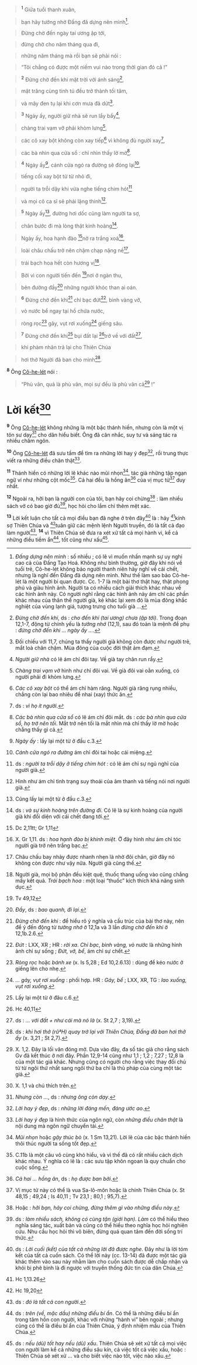 > <sup><b>1</b></sup> Giữa tuổi thanh xuân,
>


> bạn hãy tưởng nhớ Đấng đã dựng nên mình[^1].
>


> Đừng chờ đến ngày tai ương ập tới,
>


> đừng chờ cho năm tháng qua đi,
>


> những năm tháng mà rồi bạn sẽ phải nói :
>


> “Tôi chẳng có được một niềm vui nào trong thời gian đó cả !”
>


> <sup><b>2</b></sup> Đừng chờ đến khi mặt trời với ánh sáng[^2],
>


> mặt trăng cùng tinh tú đều trở thành tối tăm,
>


> và mây đen tụ lại khi cơn mưa đã dứt[^3].
>


> <sup><b>3</b></sup> Ngày ấy, người giữ nhà sẽ run lẩy bẩy[^4],
>


> chàng trai vạm vỡ phải khòm lưng[^5],
>


> các cô xay bột không còn xay tiếp[^6] vì không đủ người xay[^7],
>


> các bà nhìn qua cửa sổ : chỉ nhìn thấy lờ mờ[^8].
>


> <sup><b>4</b></sup> Ngày ấy[^9], cánh cửa ngó ra đường sẽ đóng lại[^10],
>


> tiếng cối xay bột từ từ nhỏ đi,
>


> người ta trỗi dậy khi vừa nghe tiếng chim hót[^11]
>


> và mọi cô ca sĩ sẽ phải lặng thinh[^12].
>


> <sup><b>5</b></sup> Ngày ấy[^13], đường hơi dốc cũng làm người ta sợ,
>


> chân bước đi mà lòng thật kinh hoàng[^14].
>


> Ngày ấy, hoa hạnh đào [^1*]nở ra trắng xoá[^15],
>


> loài châu chấu trở nên chậm chạp nặng nề[^16],
>


> trái bạch hoa hết còn hương vị[^17].
>


> Bởi vì con người tiến đến [^2*]nơi ở ngàn thu,
>


> bên đường đầy[^18] những người khóc than ai oán.
>


> <sup><b>6</b></sup> Đừng chờ đến khi[^19] chỉ bạc đứt[^20], bình vàng vỡ,
>


> vò nước bể ngay tại hồ chứa nước,
>


> ròng rọc[^21] gãy, vụt rơi xuống[^22] giếng sâu.
>


> <sup><b>7</b></sup> Đừng chờ đến khi[^23] bụi đất lại [^3*]trở về với đất[^24],
>


> khi phàm nhân trả lại cho Thiên Chúa
>


> hơi thở Người đã ban cho mình[^25].
>

<sup><b>8</b></sup> Ông [Cô-he-lét]() nói :


> “Phù vân, quả là phù vân, mọi sự đều là phù vân cả[^26] !”
>


# Lời kết[^27]
<sup><b>9</b></sup> Ông [Cô-he-lét]() không những là một bậc thánh hiền, nhưng còn là một vị tôn sư dạy[^28] cho dân hiểu biết. Ông đã cân nhắc, suy tư và sáng tác ra nhiều châm ngôn.

<sup><b>10</b></sup> Ông [Cô-he-lét]() đã sưu tầm để tìm ra những lời hay ý đẹp[^29], rồi trung thực viết ra những điều chân thật[^30].

<sup><b>11</b></sup> Thánh hiền có những lời lẽ khác nào mũi nhọn[^31], tác giả những tập ngạn ngữ ví như những cột mốc[^32]. Cả hai đều là hồng ân[^33] của vị mục tử[^34] duy nhất.

<sup><b>12</b></sup> Ngoài ra, hỡi bạn là người con của tôi, bạn hãy coi chừng[^35] : làm nhiều sách vở có bao giờ đủ[^36], học hỏi cho lắm chỉ thêm mệt xác.

<sup><b>13</b></sup> Lời kết luận cho tất cả mọi điều bạn đã nghe ở trên đây[^37] là : hãy [^4*]kính sợ Thiên Chúa và [^5*]tuân giữ các mệnh lệnh Người truyền, đó là tất cả đạo làm người[^38], <sup><b>14</b></sup> vì Thiên Chúa sẽ đưa ra xét xử tất cả mọi hành vi, kể cả những điều tiềm ẩn[^39], tốt cũng như xấu[^40].

[^1]: *Đấng dựng nên mình* : số nhiều ; có lẽ vì muốn nhấn mạnh sự uy nghi cao cả của Đấng Tạo Hoá. Không như bình thường, giờ đây khi nói về tuổi trẻ, Cô-he-lét không bảo người thanh niên hãy nghĩ về cái chết, nhưng là nghĩ đến Đấng đã dựng nên mình. Như thế làm sao bảo Cô-he-lét là một người bi quan được. Cc. 1-7 là một bài thơ thật hay, thật phong phú và giàu hình ảnh. Người ta có nhiều cách giải thích khác nhau về các hình ảnh này. Có người nghĩ rằng các hình ảnh này ám chỉ các phần khác nhau của thân thể người già, kẻ khác lại xem đó là mùa đông khắc nghiệt của vùng lạnh giá, tượng trưng cho tuổi già ...
[^2]: *Đừng chờ đến khi*, ds : *cho đến khi (tai ương) chưa (ập tới)*. Trong đoạn 12,1-7, động từ chính yếu là *tưởng nhớ* (12,1), sau đó toàn là mệnh đề phụ : *đừng chờ đến khi ... ngày ấy ...*.
[^3]: Đối chiếu với 11,7, chúng ta thấy người già không còn được như người trẻ, mắt loà chân chậm. Mùa đông của cuộc đời thật ảm đạm.
[^4]: *Người giữ nhà* có lẽ ám chỉ đôi tay. Về già tay chân run rẩy.
[^5]: *Chàng trai vạm vỡ* hình như chỉ đôi vai. Về già đôi vai oằn xuống, có người phải đi khòm lưng.
[^6]: *Các cô xay bột* có thể ám chỉ hàm răng. Người già răng rụng nhiều, chẳng còn lại bao nhiêu để nhai (xay) thức ăn.
[^7]: ds : *vì họ ít người*.
[^8]: *Các bà nhìn qua cửa sổ* có lẽ ám chỉ đôi mắt. ds : *các bà nhìn qua cửa sổ, họ trở nên tối*. Mắt trở nên tối là mắt nhìn mà chỉ thấy lờ mờ hoặc chẳng thấy gì cả.
[^9]: *Ngày ấy* : lấy lại một từ ở đầu c.3.
[^10]: *Cánh cửa ngó ra đường* ám chỉ đôi tai hoặc cái miệng.
[^11]: ds : *người ta trỗi dậy ở tiếng chim hót* : có lẽ ám chỉ sự ngủ nghỉ của người già.
[^12]: Hình như ám chỉ tình trạng suy thoái của âm thanh và tiếng nói nơi người già.
[^13]: Cũng lấy lại một từ ở đầu c.3.
[^14]: ds : *và sự kinh hoàng trên đường đi*. Có lẽ là sự kinh hoàng của người già khi đối diện với cái chết đang tới.
[^15]: X. Gr 1,11. ds : *hoa hạnh đào bị khinh miệt*. Ở đây hình như ám chỉ tóc người già trở nên trắng bạc.
[^16]: Châu chấu bay nhảy được nhanh nhẹn là nhờ đôi chân, giờ đây nó không còn được như vậy nữa. Người già cũng thế.
[^17]: Người già, mọi bộ phận đều kiệt quệ, thuốc thang uống vào cũng chẳng mấy kết quả. *Trái bạch hoa* : một loại “thuốc” kích thích khả năng sinh dục.
[^18]: *Đầy*, ds : *bao quanh, đi lại*.
[^19]: *Đừng chờ đến khi* : để hiểu rõ ý nghĩa và cấu trúc của bài thơ này, nên để ý đến động từ *tưởng nhớ* ở 12,1a và 3 lần *đừng chờ đến khi* ở 12,1b.2.6.
[^20]: *Đứt* : LXX, XR ; HR : *rời xa*. *Chỉ bạc*, *bình vàng, vò nước* là những hình ảnh chỉ sự sống ; *Đứt, vỡ, bể*, ám chỉ sự chết.
[^21]: *Ròng rọc* hoặc *bánh xe* (x. Is 5,28 ; Ed 10,2.6.13) : dùng để kéo nước ở giếng lên cho nhẹ.
[^22]: *... gảy, vụt rơi xuống* : phối hợp. HR : *Gảy, bể* ; LXX, XR, TG : *lao xuống, vụt rơi xuống*.
[^23]: Lấy lại một từ ở đâu c.6.
[^24]: ds : *... với đất + như cái mà nó là* (x. St 2,7 ; 3,19).
[^25]: ds : *khi hơi thở (rûªH) quay trở lại với Thiên Chúa, Đấng đã ban hơi thở ấy* (x. 3,21 ; St 2,7).
[^26]: X. 1,2. Đây là lối văn đóng mở. Dựa vào đây, đa số tác giả cho rằng sách Gv đã kết thúc ở nơi đây. Phần 12,9-14 cũng như 1,1 ; 1,2 ; 7,27 ; 12,8 là của một tác giả khác. Nhưng cũng có người cho rằng việc thay đổi chủ từ từ ngôi thứ nhất sang ngôi thứ ba chỉ là thủ pháp của cùng một tác giả.
[^27]: X. 1,1 và chú thích trên.
[^28]: *Nhưng còn ...*, ds : *nhưng ông còn dạy*.
[^29]: *Lời hay ý đẹp*, ds : *những lời đáng mến, đáng ước ao*.
[^30]: *Lời hay ý đẹp* là hình thức của ngôn ngữ, còn *những điều chân thật* là nội dung mà ngôn ngữ chuyển tải.
[^31]: *Mũi nhọn* hoặc *gậy thúc bò* (x. 1 Sm 13,21). Lời lẽ của các bậc thánh hiền thôi thúc người ta sống tốt đẹp.
[^32]: C.11b là một câu vô cùng khó hiểu, và vì thế đã có rất nhiều cách dịch khác nhau. Ý nghĩa có lẽ là : các sưu tập khôn ngoan là quy chuẩn cho cuộc sống.
[^33]: *Cả hai ... hồng ân*, ds : *họ được ban bởi*.
[^34]: Vị mục tử này có thể là vua Sa-lô-môn hoặc là chính Thiên Chúa (x. St 48,15 ; 49,24 ; Is 40,11 ; Tv 23,1 ; 80,1 ; 95,7).
[^35]: Hoặc : *hỡi bạn, hãy coi chừng, đừng thêm gì vào những điều này*.
[^36]: ds : *làm nhiều sách, không có cùng tận (giới hạn)*. *Làm* có thể hiểu theo nghĩa sáng tác, xuất bản và cũng có thể hiểu theo nghĩa học hỏi nghiên cứu. Nhu cầu học hỏi thì vô biên, đừng quá quan tâm đến đời sống trí thức.
[^37]: ds : *Lời cuối (kết) của tất cả những lời đã được nghe*. Đây như là lời tóm kết của tất cả cuốn sách. Có thể lời này (cc. 13-14) đã được một tác giả khác thêm vào sau này nhằm làm cho cuốn sách được dễ chấp nhận và khỏi bị phê bình là đi ngược với truyền thống đức tin của dân Chúa.
[^38]: ds : *đó là tất cả con người*.
[^39]: ds : *trên (về, mặc dầu) những điều bí ẩn*. Có thể là những điều bí ẩn trong tâm hồn con người, khác với những “hành vi” bên ngoài ; nhưng cũng có thể là điều bí ẩn của Thiên Chúa, ý định nhiệm mầu của Thiên Chúa.
[^40]: ds : *nếu (dù) tốt hay nếu (dù) xấu*. Thiên Chúa sẽ xét xử tất cả mọi việc con người làm kể cả những điều sâu kín, cả việc tốt cả việc xấu, hoặc : Thiên Chúa sẽ xét xử ... và cho biết việc nào tốt, việc nào xấu.
[^1*]: Dc 2,11tt; Gr 1,11
[^2*]: Tv 49,12
[^3*]: Hc 40,11
[^4*]: Hc 1,13.26
[^5*]: Hc 19,20
